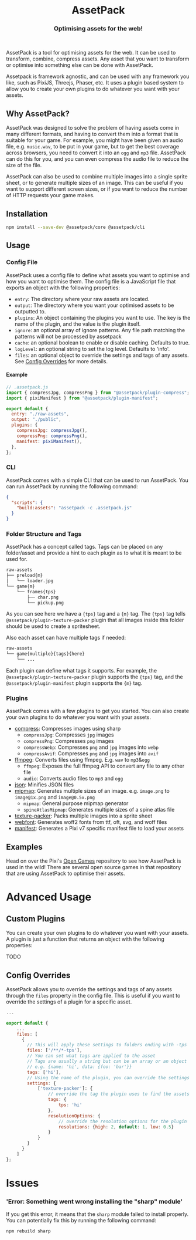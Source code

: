 <div align="center">
    <h1>AssetPack</h1>
    <h3>Optimising assets for the web!</h3>
</div>
<br>

AssetPack is a tool for optimising assets for the web. It can be used to transform, combine, compress assets. Any asset that you want to transform or optimise into something else can be done with AssetPack.

Assetpack is framework agnostic, and can be used with any framework you like, such as PixiJS, Threejs, Phaser, etc. It uses a plugin based system to allow you to create your own plugins to do whatever you want with your assets.

## Why AssetPack?

AssetPack was designed to solve the problem of having assets come in many different formats, and having to convert them into a format that is suitable for your game. For example, you might have been given an audio file, e.g. `music.wav`, to be put in your game, but to get the best coverage across browsers, you need to convert it into an `ogg` and `mp3` file. AssetPack can do this for you, and you can even compress the audio file to reduce the size of the file.

AssetPack can also be used to combine multiple images into a single sprite sheet, or to generate multiple sizes of an image. This can be useful if you want to support different screen sizes, or if you want to reduce the number of HTTP requests your game makes.

## Installation

```bash
npm install --save-dev @assetpack/core @assetpack/cli
```

## Usage

### Config File

AssetPack uses a config file to define what assets you want to optimise and how you want to optimise them. The config file is a JavaScript file that exports an object with the following properties:

- `entry`: The directory where your raw assets are located.
- `output`: The directory where you want your optimised assets to be outputted to.
- `plugins`: An object containing the plugins you want to use. The key is the name of the plugin, and the value is the plugin itself.
- `ignore`: an optional array of ignore patterns. Any file path matching the patterns will not be processed by assetpack
- `cache`: an optional boolean to enable or disable caching. Defaults to true.
- `logLevel`: an optional string to set the log level. Defaults to 'info'.
- `files`: an optional object to override the settings and tags of any assets. See [Config Overrides](#config-overrides) for more details.

#### Example

```js
// .assetpack.js
import { compressJpg, compressPng } from "@assetpack/plugin-compress";
import { pixiManifest } from "@assetpack/plugin-manifest";

export default {
  entry: "./raw-assets",
  output: "./public",
  plugins: {
    compressJpg: compressJpg(),
    compressPng: compressPng(),
    manifest: pixiManifest(),
  },
};
```

### CLI

AssetPack comes with a simple CLI that can be used to run AssetPack. You can run AssetPack by running the following command:

```json
{
  "scripts": {
    "build:assets": "assetpack -c .assetpack.js"
  }
}
```

### Folder Structure and Tags

AssetPack has a concept called tags. Tags can be placed on any folder/asset and provide a hint to each plugin as to what it is meant to be used for.

```bash
raw-assets
├── preload{m}
│   └── loader.jpg
└── game{m}
    └── frames{tps}
        ├── char.png
        └── pickup.png
```

As you can see here we have a `{tps}` tag and a `{m}` tag. The `{tps}` tag tells `@assetpack/plugin-texture-packer` plugin that all images inside this folder should be used to create a spritesheet.

Also each asset can have multiple tags if needed:

```bash
raw-assets
└── game{multiple}{tags}{here}
    └── ...
```

Each plugin can define what tags it supports. For example, the `@assetpack/plugin-texture-packer` plugin supports the `{tps}` tag, and the `@assetpack/plugin-manifest` plugin supports the `{m}` tag.

### Plugins

AssetPack comes with a few plugins to get you started. You can also create your own plugins to do whatever you want with your assets.

- [compress](./packages/compress/README.md): Compresses images using sharp
  - `compressJpg`: Compresses `jpg` images
  - `compressPng`: Compresses `png` images
  - `compressWebp`: Compresses `png` and `jpg` images into `webp`
  - `compressAvif`: Compresses `png` and `jpg` images into `avif`
- [ffmpeg](./packages/ffmpeg/README.md): Converts files using ffmpeg. E.g. `wav` to `mp3`&`ogg`
  - `ffmpeg`: Exposes the full ffmpeg API to convert any file to any other file
  - `audio`: Converts audio files to `mp3` and `ogg`
- [json](./packages/json/README.md): Minifies JSON files
- [mipmap](./packages/mipmap/README.md): Generates multiple sizes of an image. e.g. `image.png` to `image@1x.png` and `image@0.5x.png`
  - `mipmap`: General purpose mipmap generator
  - `spineAtlasMipmap`: Generates multiple sizes of a spine atlas file
- [texture-packer](./packages/texture-packer/README.md): Packs multiple images into a sprite sheet
- [webfont](./packages/webfont/README.md): Generates woff2 fonts from ttf, oft, svg, and woff files
- [manifest](./packages/manifest/README.md): Generates a Pixi v7 specific manifest file to load your assets

## Examples

Head on over the Pixi's [Open Games](https://github.com/pixijs/open-games) repository to see how AssetPack is used in the wild!
There are several open source games in that repository that are using AssetPack to optimise their assets.

# Advanced Usage

## Custom Plugins

You can create your own plugins to do whatever you want with your assets. A plugin is just a function that returns an object with the following properties:

TODO

## Config Overrides

AssetPack allows you to override the settings and tags of any assets through the `files` property in the config file. This is useful if you want to override the settings of a plugin for a specific asset.

```js
...

export default {
    ...
    files: [
      {
        // This will apply these settings to folders ending with -tps
        files: ['/**/*-tps'],
        // You can set what tags are applied to the asset
        // Tags are usually a string but can be an array or an object
        // e.g. {name: 'hi', data: {foo: 'bar'}}
        tags: ['hi'],
        // Using the name of the plugin, you can override the settings for that plugin
        settings: {
            ['texture-packer']: {
                // override the tag the plugin uses to find the assets
                tags: {
                    tps: 'hi'
                },
                resolutionOptions: {
                    // override the resolution options for the plugin
                    resolutions: {high: 2, default: 1, low: 0.5}
                }
            }
        }
      }
    ]
};
```

# Issues

### 'Error: Something went wrong installing the "sharp" module'

If you get this error, it means that the `sharp` module failed to install properly.
You can potentially fix this by running the following command:

```bash
npm rebuild sharp
```
